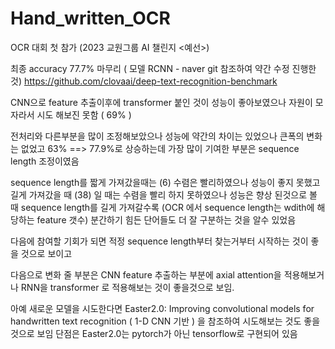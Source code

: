 # Hand_written_OCR

OCR 대회 첫 참가 (2023 교원그룹 AI 챌린지 <예선>)

최종 accuracy 77.7% 마무리 ( 모델 RCNN - naver git 참조하여 약간 수정 진행한 것) https://github.com/clovaai/deep-text-recognition-benchmark

CNN으로 feature 추출이후에 transformer 붙인 것이 성능이 좋아보였으나 자원이 모자라서 시도 해보진 못함 ( 69% )

전처리와 다른부분을 많이 조정해보았으나 성능에 약간의 차이는 있었으나 큰폭의 변화는 없었고 63% ==> 77.9%로 상승하는데 가장 많이 기여한 부분은 sequence length 조정이였음

sequence length를 짧게 가져갔을때는 (6) 수렴은 빨리하였으나 성능이 좋지 못했고 길게 가져갔을 때 (38) 일 때는 수렴을 빨리 하지 못하였으나 성능은 향상 된것으로 볼 때
sequence length를 길게 가져갈수록 (OCR 에서 sequence length는 wdith에 해당하는 feature 갯수) 분간하기 힘든 단어들도 더 잘 구분하는 것을 알수 있었음

다음에 참여할 기회가 되면 적정 sequence length부터 찾는거부터 시작하는 것이 좋을 것으로 보이고 

다음으로 변화 줄 부분은 CNN feature 추출하는 부분에 axial attention을 적용해보거나 RNN을 transformer 로 적용해보는 것이 좋을것으로 보임.

아예 새로운 모델을 시도한다면 Easter2.0: Improving convolutional models for handwritten text recognition ( 1-D CNN 기반 ) 을 참조하여 시도해보는 것도 좋을것으로 보임
단점은 Easter2.0는 pytorch가 아닌 tensorflow로 구현되어 있음
